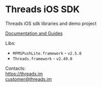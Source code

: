 # Threads iOS SDK
Threads iOS sdk libraries and demo project

[Documentation and Guides](../../wiki)

Libs:

- `MFMSPushLite.framework` - `v2.5.0`
- `Threads.framework` - `v2.49.0`

Contacts:  
https://threads.im  
customer@threads.im
